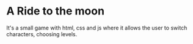 # A Ride to the moon



It's a small game with html, css and js where it allows the user to switch characters, choosing levels.


